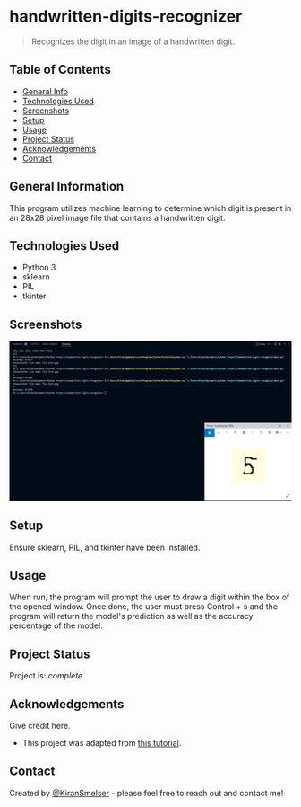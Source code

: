 # handwritten-digits-recognizer
> Recognizes the digit in an image of a handwritten digit.

## Table of Contents
* [General Info](#general-information)
* [Technologies Used](#technologies-used)
* [Screenshots](#screenshots)
* [Setup](#setup)
* [Usage](#usage)
* [Project Status](#project-status)
* [Acknowledgements](#acknowledgements)
* [Contact](#contact)


## General Information
This program utilizes machine learning to determine which digit is present in an 28x28 pixel image file that contains a handwritten digit.


## Technologies Used
- Python 3
- sklearn
- PIL
- tkinter


## Screenshots
![Example screenshot](./test-result.png)


## Setup
Ensure sklearn, PIL, and tkinter have been installed.


## Usage
When run, the program will prompt the user to draw a digit within the box of the opened window. Once done, the user must press Control + s and the program will return the model's prediction as well as the accuracy percentage of the model. 


## Project Status
Project is: _complete_.


## Acknowledgements
Give credit here.
- This project was adapted from [this tutorial](https://www.youtube.com/watch?v=pqNCD_5r0IU&list=WL&index=42).


## Contact
Created by [@KiranSmelser](https://github.com/KiranSmelser) - please feel free to reach out and contact me!